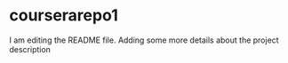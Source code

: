 # courserarepo1
I am editing the README file. Adding some more details about the project description

